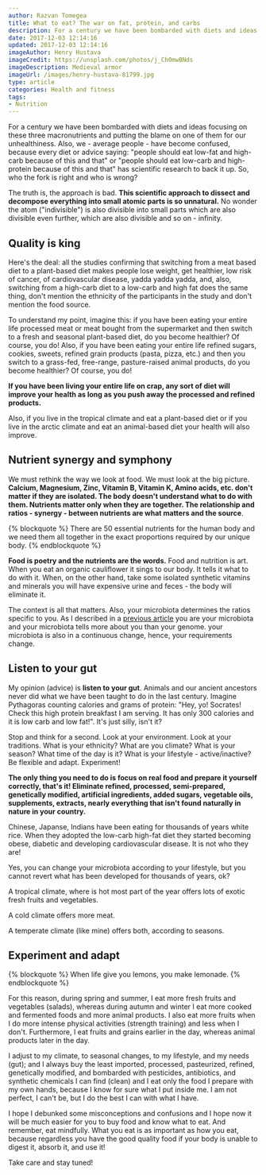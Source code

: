 ```yaml
---
author: Razvan Tomegea
title: What to eat? The war on fat, protein, and carbs
description: For a century we have been bombarded with diets and ideas focusing on these three macronutrients and putting the blame on one of them for our unhealthiness.
date: 2017-12-03 12:14:16
updated: 2017-12-03 12:14:16
imageAuthor: Henry Hustava
imageCredit: https://unsplash.com/photos/j_Ch0mwBNds
imageDescription: Medieval armor
imageUrl: /images/henry-hustava-81799.jpg
type: article
categories: Health and fitness
tags:
- Nutrition
---
```

For a century we have been bombarded with diets and ideas focusing on these three macronutrients and putting the blame on one of them for our unhealthiness. Also, we - average people - have become confused, because every diet or advice saying: "people should eat low-fat and high-carb because of this and that" or "people should eat low-carb and high-protein because of this and that" has scientific research to back it up. So, who the fork is right and who is wrong?<!-- more -->

The truth is, the approach is bad. **This scientific approach to dissect and decompose everything into small atomic parts is so unnatural.** No wonder the atom ("indivisible") is also divisible into small parts which are also divisible even further, which are also divisible and so on - infinity.

## Quality is king
Here's the deal: all the studies confirming that switching from a meat based diet to a plant-based diet makes people lose weight, get healthier, low risk of cancer, of cardiovascular disease, yadda yadda yadda, and, also, switching from a high-carb diet to a low-carb and high fat does the same thing, don't mention the ethnicity of the participants in the study and don't mention the food source.

To understand my point, imagine this: if you have been eating your entire life processed meat or meat bought from the supermarket and then switch to a fresh and seasonal plant-based diet, do you become healthier? Of course, you do! Also, if you have been eating your entire life refined sugars, cookies, sweets, refined grain products (pasta, pizza, etc.) and then you switch to a grass-fed, free-range, pasture-raised animal products, do you become healthier? Of course, you do!

**If you have been living your entire life on crap, any sort of diet will improve your health as long as you push away the processed and refined products.**

Also, if you live in the tropical climate and eat a plant-based diet or if you live in the arctic climate and eat an animal-based diet your health will also improve.

## Nutrient synergy and symphony
We must rethink the way we look at food. We must look at the big picture. **Calcium, Magnesium, Zinc, Vitamin B, Vitamin K, Amino acids, etc. don't matter if they are isolated. The body doesn't understand what to do with them. Nutrients matter only when they are together. The relationship and ratios - synergy - between nutrients are what matters and the source**. 

{% blockquote %}
There are 50 essential nutrients for the human body and we need them all together in the exact proportions required by our unique body.
{% endblockquote %}

**Food is poetry and the nutrients are the words.** Food and nutrition is art. When you eat an organic cauliflower it sings to our body. It tells it what to do with it. When, on the other hand, take some isolated synthetic vitamins and minerals you will have expensive urine and feces - the body will eliminate it.

The context is all that matters. Also, your microbiota determines the ratios specific to you. As I described in a [previous article](https://www.razvantomegea.com/2017/12/02/you-are-your-microbiota/) you are your microbiota and your microbiota tells more about you than your genome. your microbiota is also in a continuous change, hence, your requirements change.

## Listen to your gut
My opinion (advice) is **listen to your gut**. Animals and our ancient ancestors never did what we have been taught to do in the last century. Imagine Pythagoras counting calories and grams of protein: "Hey, yo! Socrates! Check this high protein breakfast I am serving. It has only 300 calories and it is low carb and low fat!". It's just silly, isn't it?

Stop and think for a second. Look at your environment. Look at your traditions. What is your ethnicity? What are you climate? What is your season? What time of the day is it? What is your lifestyle - active/inactive? Be flexible and adapt. Experiment!

**The only thing you need to do is focus on real food and prepare it yourself correctly, that's it! Eliminate refined, processed, semi-prepared, genetically modified, artificial ingredients, added sugars, vegetable oils, supplements, extracts, nearly everything that isn't found naturally in nature in your country.**

Chinese, Japanse, Indians have been eating for thousands of years white rice. When they adopted the low-carb high-fat diet they started becoming obese, diabetic and developing cardiovascular disease. It is not who they are!

Yes, you can change your microbiota according to your lifestyle, but you cannot revert what has been developed for thousands of years, ok?

A tropical climate, where is hot most part of the year offers lots of exotic fresh fruits and vegetables.

A cold climate offers more meat.

A temperate climate (like mine) offers both, according to seasons. 

## Experiment and adapt
{% blockquote %}
When life give you lemons, you make lemonade.
{% endblockquote %}

For this reason, during spring and summer, I eat more fresh fruits and vegetables (salads), whereas during autumn and winter I eat more cooked and fermented foods and more animal products. I also eat more fruits when I do more intense physical activities (strength training) and less when I don't. Furthermore, I eat fruits and grains earlier in the day, whereas animal products later in the day.

I adjust to my climate, to seasonal changes, to my lifestyle, and my needs (gut); and I always buy the least imported, processed, pasteurized, refined, genetically modified, and bombarded with pesticides, antibiotics, and synthetic chemicals I can find (clean) and I eat only the food I prepare with my own hands, because I know for sure what I put inside me. I am not perfect, I can't be, but I do the best I can with what I have.

I hope I debunked some misconceptions and confusions and I hope now it will be much easier for you to buy food and know what to eat. And remember, eat mindfully. What you eat is as important as how you eat, because regardless you have the good quality food if your body is unable to digest it, absorb it, and use it!

Take care and stay tuned!
